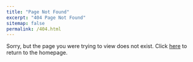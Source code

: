 ```yaml
---
title: "Page Not Found"
excerpt: "404 Page Not Found"
sitemap: false
permalink: /404.html
---
```


Sorry, but the page you were trying to view does not exist. Click [here](https://mtollefsen.github.io/) to return to the homepage.
